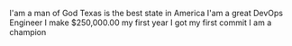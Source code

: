 I'am a man of God
Texas is the best state in America
I'am a great DevOps Engineer
I make $250,000.00 my first year
I got my first commit
I am a champion
